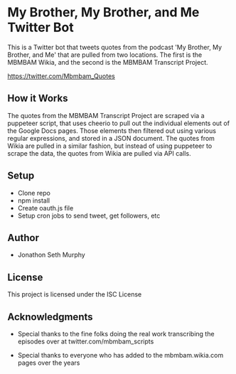 # My Brother, My Brother, and Me Twitter Bot

This is a Twitter bot that tweets quotes from the podcast 'My Brother, My Brother, and Me' that are pulled from two locations.
The first is the MBMBAM Wikia, and the second is the MBMBAM Transcript Project.

https://twitter.com/Mbmbam_Quotes

## How it Works

The quotes from the MBMBAM Transcript Project are scraped via a puppeteer script, that uses cheerio to pull out the individual elements out of the Google Docs pages. Those elements then filtered out using various regular expressions, and stored in a JSON document. The quotes from Wikia are pulled in a similar fashion, but instead of using puppeteer to scrape the data, the quotes from Wikia are pulled via API calls. 

## Setup

* Clone repo
* npm install
* Create oauth.js file
* Setup cron jobs to send tweet, get followers, etc

## Author

* Jonathon Seth Murphy

## License

This project is licensed under the ISC License

## Acknowledgments

* Special thanks to the fine folks doing the real work transcribing the episodes over at twitter.com/mbmbam_scripts

* Special thanks to everyone who has added to the mbmbam.wikia.com pages over the years
